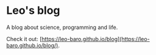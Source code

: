 # Leo's blog

A blog about science, programming and life.

Check it out: [https://leo-baro.github.io/blog](https://leo-baro.github.io/blog/).
